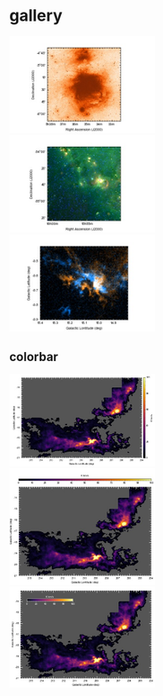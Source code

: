 # gallery


<a href="./recipes/plot-optical-image.ipynb"><img src="./recipes/plot-optical-image.jpg" width="260px"></a>
<a href="./recipes/plot-rgbimage.ipynb"><img src="./recipes/plot-rgbimage.jpg" width="260px"></a>
<a href="./recipes/ccc-red-blue-image.ipynb"><img src="./recipes/ccc-red-blue-image.jpg" width="260px"></a>

## colorbar
<a href="./recipes/colorbar-1.ipynb"><img src="./recipes/colorbar-1.jpg" width="260px"></a>
<a href="./recipes/colorbar-2.ipynb"><img src="./recipes/colorbar-2.jpg" width="260px"></a>
<a href="./recipes/colorbar-3.ipynb"><img src="./recipes/colorbar-3.jpg" width="260px"></a>
